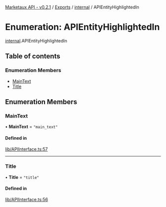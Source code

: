 [Marketaux API - v0.2.1](../README.md) / [Exports](../modules.md) / [internal](../modules/internal.md) / APIEntityHighlightedIn

# Enumeration: APIEntityHighlightedIn

[internal](../modules/internal.md).APIEntityHighlightedIn

## Table of contents

### Enumeration Members

- [MainText](internal.APIEntityHighlightedIn.md#maintext)
- [Title](internal.APIEntityHighlightedIn.md#title)

## Enumeration Members

### MainText

• **MainText** = ``"main_text"``

#### Defined in

[lib/APIInterface.ts:57](https://github.com/Viriatto/marketaux-api/blob/27b470f/src/lib/APIInterface.ts#L57)

___

### Title

• **Title** = ``"title"``

#### Defined in

[lib/APIInterface.ts:56](https://github.com/Viriatto/marketaux-api/blob/27b470f/src/lib/APIInterface.ts#L56)
